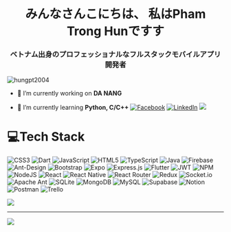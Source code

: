 
<h1 align="center">みんなさんこにちは、 私はPham Trong Hunですす</h1>
<h3 align="center">ベトナム出身のプロフェッショナルなフルスタックモバイルアプリ開発者</h3>

<p align="left"> <img src="https://komarev.com/ghpvc/?username=hungpt2004&label=Profile%20views&color=0e75b6&style=flat" alt="hungpt2004" /> </p>

- 🔭 I’m currently working on **DA NANG**

- 🌱 I’m currently learning **Python, C/C++**
[![Facebook](https://img.shields.io/badge/Facebook-%231877F2.svg?logo=Facebook&logoColor=white)](https://facebook.com/https://www.facebook.com/hung.phamtrong.984/) [![LinkedIn](https://img.shields.io/badge/LinkedIn-%230077B5.svg?logo=linkedin&logoColor=white)](https://linkedin.com/in/www.linkedin.com/in/phạm-trọng-hùng-a58a51339) 
[![](https://visitcount.itsvg.in/api?id=hungpt2004&icon=1&color=4)](https://visitcount.itsvg.in)

# 💻Tech Stack
![CSS3](https://img.shields.io/badge/css3-%231572B6.svg?style=plastic&logo=css3&logoColor=white) ![Dart](https://img.shields.io/badge/dart-%230175C2.svg?style=plastic&logo=dart&logoColor=white) ![JavaScript](https://img.shields.io/badge/javascript-%23323330.svg?style=plastic&logo=javascript&logoColor=%23F7DF1E) ![HTML5](https://img.shields.io/badge/html5-%23E34F26.svg?style=plastic&logo=html5&logoColor=white) ![TypeScript](https://img.shields.io/badge/typescript-%23007ACC.svg?style=plastic&logo=typescript&logoColor=white) ![Java](https://img.shields.io/badge/java-%23ED8B00.svg?style=plastic&logo=java&logoColor=white) ![Firebase](https://img.shields.io/badge/firebase-%23039BE5.svg?style=plastic&logo=firebase) ![Ant-Design](https://img.shields.io/badge/-AntDesign-%230170FE?style=plastic&logo=ant-design&logoColor=white) ![Bootstrap](https://img.shields.io/badge/bootstrap-%23563D7C.svg?style=plastic&logo=bootstrap&logoColor=white) ![Expo](https://img.shields.io/badge/expo-1C1E24?style=plastic&logo=expo&logoColor=#D04A37) ![Express.js](https://img.shields.io/badge/express.js-%23404d59.svg?style=plastic&logo=express&logoColor=%2361DAFB) ![Flutter](https://img.shields.io/badge/Flutter-%2302569B.svg?style=plastic&logo=Flutter&logoColor=white) ![JWT](https://img.shields.io/badge/JWT-black?style=plastic&logo=JSON%20web%20tokens) ![NPM](https://img.shields.io/badge/NPM-%23000000.svg?style=plastic&logo=npm&logoColor=white) ![NodeJS](https://img.shields.io/badge/node.js-6DA55F?style=plastic&logo=node.js&logoColor=white) ![React](https://img.shields.io/badge/react-%2320232a.svg?style=plastic&logo=react&logoColor=%2361DAFB) ![React Native](https://img.shields.io/badge/react_native-%2320232a.svg?style=plastic&logo=react&logoColor=%2361DAFB) ![React Router](https://img.shields.io/badge/React_Router-CA4245?style=plastic&logo=react-router&logoColor=white) ![Redux](https://img.shields.io/badge/redux-%23593d88.svg?style=plastic&logo=redux&logoColor=white) ![Socket.io](https://img.shields.io/badge/Socket.io-black?style=plastic&logo=socket.io&badgeColor=010101) ![Apache Ant](https://img.shields.io/badge/Apache%20Ant-A81C7D?style=plastic&logo=Apache%20Ant&logoColor=white) ![SQLite](https://img.shields.io/badge/sqlite-%2307405e.svg?style=plastic&logo=sqlite&logoColor=white) ![MongoDB](https://img.shields.io/badge/MongoDB-%234ea94b.svg?style=plastic&logo=mongodb&logoColor=white) ![MySQL](https://img.shields.io/badge/mysql-%2300f.svg?style=plastic&logo=mysql&logoColor=white) 	![Supabase](https://img.shields.io/badge/Supabase-3ECF8E?style=plastic&logo=supabase&logoColor=white) ![Notion](https://img.shields.io/badge/Notion-%23000000.svg?style=plastic&logo=notion&logoColor=white) ![Postman](https://img.shields.io/badge/Postman-FF6C37?style=plastic&logo=postman&logoColor=white) ![Trello](https://img.shields.io/badge/Trello-%23026AA7.svg?style=plastic&logo=Trello&logoColor=white)

![](https://github-readme-stats.vercel.app/api/top-langs/?username=hungpt2004&theme=radical&hide_border=true&include_all_commits=false&count_private=true&layout=compact)

---
[![](https://visitcount.itsvg.in/api?id=hungpt2004&icon=1&color=4)](https://visitcount.itsvg.in)
